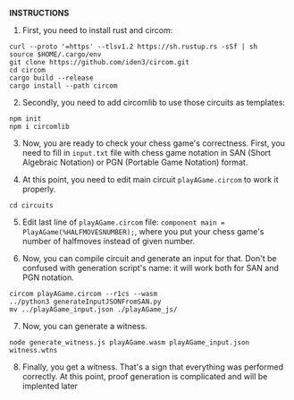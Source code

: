 **INSTRUCTIONS**

1. First, you need to install rust and circom:

```
curl --proto '=https' --tlsv1.2 https://sh.rustup.rs -sSf | sh
source $HOME/.cargo/env
git clone https://github.com/iden3/circom.git
cd circom
cargo build --release
cargo install --path circom
```

2. Secondly, you need to add circomlib to use those circuits as templates:

```
npm init
npm i circomlib
```

3. Now, you are ready to check your chess game's correctness. First, you need to fill in `input.txt` file with chess game notation in SAN (Short Algebraic Notation) or PGN (Portable Game Notation) format.

4. At this point, you need to edit main circuit `playAGame.circom` to work it properly.

```
cd circuits
```

5. Edit last line of `playAGame.circom` file: `component main = PlayAGame(%HALFMOVESNUMBER);`, where you put your chess game's number of halfmoves instead of given number.

6. Now, you can compile circuit and generate an input for that. Don't be confused with generation script's name: it will work both for SAN and PGN notation.

```
circom playAGame.circom --r1cs --wasm
../python3 generateInputJSONFromSAN.py
mv ../playAGame_input.json ./playAGame_js/
```

7. Now, you can generate a witness.

```
node generate_witness.js playAGame.wasm playAGame_input.json witness.wtns
```

8. Finally, you get a witness. That's a sign that everything was performed correctly. At this point, proof generation is complicated and will be implented later
